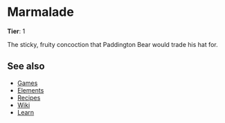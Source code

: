 # Marmalade

**Tier**: 1

The sticky, fruity concoction that Paddington Bear would trade his hat for.

## See also

* [Games](/wiki/games)
* [Elements](/wiki/elements)
* [Recipes](/wiki/recipes)
* [Wiki](/wiki/index)
* [Learn](/learn/index)